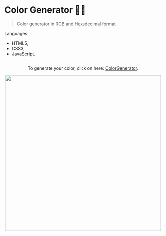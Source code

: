 # Color Generator 👨‍🎨

> Color generator in RGB and Hexadecimal format

Languages:

- HTML5,
- CSS3,
- JavaScript.

## 
<div align='center'>
  
To generate your color, click on here: [ColorGenerator](https://youngc0de.github.io/ColorGenerator/).
 
<img src="https://user-images.githubusercontent.com/68437256/221275052-932e1440-863c-4557-9b3d-42992e3462cb.png" width="500">
  
</div>

